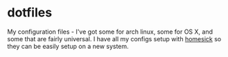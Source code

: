 dotfiles
========

My configuration files - I've got some for arch linux, some for OS X, and some that are fairly universal.
I have all my configs setup with [homesick](https://github.com/technicalpickles/homesick) so they can be easily setup on a new system.
